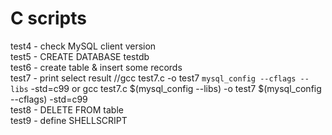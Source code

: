 # C scripts
test4 - check MySQL client version
<br>test5 - CREATE DATABASE testdb
<br>test6 - create table & insert some records
<br>test7 - print select result //gcc test7.c -o test7 `mysql_config --cflags --libs`  -std=c99 or  gcc test7.c $(mysql_config --libs) -o test7 $(mysql_config --cflags) -std=c99
<br>test8 - DELETE FROM table
<br>test9 - define SHELLSCRIPT

